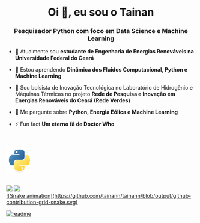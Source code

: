 <h1 align="center">Oi 👋, eu sou o Tainan</h1>
<h3 align="center">Pesquisador Python com foco em Data Science e Machine Learning</h3>

- 🔭 Atualmente sou **estudante de Engenharia de Energias Renováveis na Universidade Federal do Ceará**

- 🌱 Estou aprendendo **Dinâmica dos Fluidos Computacional, Python e Machine Learning**

- 👯 Sou bolsista de Inovação Tecnológica no Laboratório de Hidrogênio e Máquinas Térmicas no projeto **Rede de Pesquisa e Inovação em Energias Renováveis do Ceará (Rede Verdes)**

- 💬 Me pergunte sobre **Python, Energia Eólica e Machine Learning**

- ⚡ Fun fact **Um eterno fã de Doctor Who**

##

<div style="display: inline_block"><br>
  <a href="https://www.python.org" target="_blank" rel="noreferrer"> <img src="https://raw.githubusercontent.com/devicons/devicon/master/icons/python/python-original.svg" alt="python" width="70" height="70"/> </a> </p>
</div>

##

<div>
  <a href="https://linkedin.com/in/tainan-sousa"><img src="https://img.shields.io/badge/LinkedIn-0077B5?style=for-the-badge&logo=linkedin&logoColor=white target="blank"/></a>
  <a href="mailto:tdw0722@gmail.com"><img src="https://img.shields.io/badge/Gmail-D14836?style=for-the-badge&logo=gmail&logoColor=white" target="_blank"></a>
</div>

<div>
  <a href="https://github.com/tainann">
  ![Snake animation](https://github.com/tainann/tainann/blob/output/github-contribution-grid-snake.svg)


[![readme](https://github-readme-stats.vercel.app/api/pin/?username=tainann&repo=tainann&theme=react)](https://github.com/tainann/tainann)

